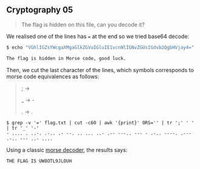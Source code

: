 ## Cryptography 05
> The flag is hidden on this file, can you decode it?

We realised one of the lines has `=` at the end so we tried base64 decode:
```bash
$ echo "VGhlIGZsYWcgaXMgaGlkZGVuIGluIE1vcnNlIGNvZGUsIGdvb2QgbHVjay4=" | base64 -d

The flag is hidden in Morse code, good luck.
```

Then, we cut the last character of the lines, which symbols corresponds to morse code equivalences as follows:

> ; ->  
> 
> _ -> -
> 
> . -> .


```
$ grep -v '=' flag.txt | cut -c60 | awk '{print}' ORS='' | tr ';' ' ' | tr '_' '-' 
- .... . ..-. .-.. .- --. .. ... ..- .-- ---.. --- - .-.. ----. .--- .-.. --- ..- ....
```

Using a classic [morse decoder](https://morsedecoder.com/), the results says:

```
THE FLAG IS UW8OTL9JLOUH
```
